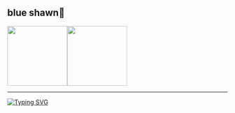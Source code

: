 ## blue shawn🍁

<img align="" height="137px" src="https://github-readme-stats.vercel.app/api?username=redvelvets&hide_border=true&show_icons=true&include_all_commits=true&line_height=21&bg_color=0,EC6C6C,FFD479,FFFC79,73FA79&theme=graywhite&locale=cn" /><img align="" height="137px" src="https://github-readme-stats.vercel.app/api/top-langs/?username=redvelvets&hide_title=true&hide_border=true&layout=compact&bg_color=0,73FA79,73FDFF,D783FF&theme=graywhite&locale=cn" />

---
[![Typing SVG](https://readme-typing-svg.herokuapp.com?color=%2336BCF7&center=true&vCenter=true&width=600&lines=😊😊😊hello,welcome!!!😊😊😊)](https://git.io/typing-svg)


